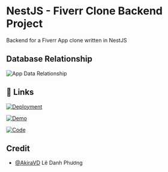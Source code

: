 # NestJS - Fiverr Clone Backend Project

Backend for a Fiverr App clone written in NestJS

## Database Relationship

![App Data Relationship](https://i.imgur.com/oZ6gUdB.png)

## 🔗 Links

[![Deployment](https://img.shields.io/badge/link-Deployment-blue)](http://api-fiverr.onrender.com/api-docs)

[![Demo](https://img.shields.io/badge/link-Demo-red)](https://www.youtube.com/watch?v=cHkIkHzDq9ks)

[![Code](https://img.shields.io/badge/link-Source-green)](https://gitlab.com/AkiraVD/)

## Credit

- [@AkiraVD](https://gitlab.com/AkiraVD/) Lê Danh Phương

